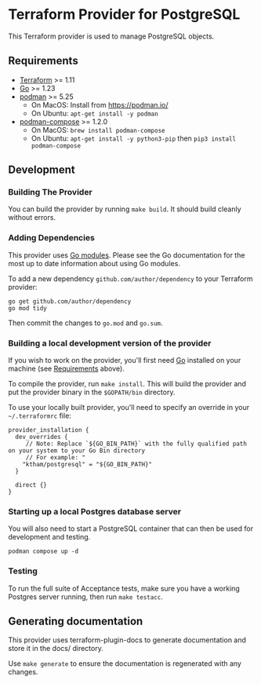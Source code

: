# Terraform Provider for PostgreSQL

This Terraform provider is used to manage PostgreSQL objects.

## Requirements

- [Terraform](https://www.terraform.io/downloads.html) >= 1.11
- [Go](https://golang.org/doc/install) >= 1.23
- [podman](https://golang.org/doc/install) >= 5.25
    * On MacOS: Install from https://podman.io/
    * On Ubuntu: `apt-get install -y podman`
- [podman-compose](https://golang.org/doc/install) >= 1.2.0
    * On MacOS: `brew install podman-compose`
    * On Ubuntu: `apt-get install -y python3-pip` then `pip3 install podman-compose`

## Development
### Building The Provider

You can build the provider by running `make build`. It should build cleanly without errors.

### Adding Dependencies

This provider uses [Go modules](https://github.com/golang/go/wiki/Modules).
Please see the Go documentation for the most up to date information about using Go modules.

To add a new dependency `github.com/author/dependency` to your Terraform provider:

```shell
go get github.com/author/dependency
go mod tidy
```

Then commit the changes to `go.mod` and `go.sum`.

### Building a local development version of the provider
If you wish to work on the provider, you'll first need [Go](http://www.golang.org) installed on your machine (see [Requirements](#requirements) above).

To compile the provider, run `make install`.
This will build the provider and put the provider binary in the `$GOPATH/bin` directory.

To use your locally built provider, you'll need to specify an override in your `~/.terraformrc` file:

```
provider_installation {
  dev_overrides {
     // Note: Replace `${GO_BIN_PATH}` with the fully qualified path on your system to your Go Bin directory
     // For example: "
    "ktham/postgresql" = "${GO_BIN_PATH}"
  }

  direct {}
}
```

### Starting up a local Postgres database server
You will also need to start a PostgreSQL container that can then be used for development and testing.

```shell 
podman compose up -d
```

### Testing
To run the full suite of Acceptance tests, make sure you have a working Postgres server running, then run `make testacc`.

## Generating documentation
This provider uses terraform-plugin-docs to generate documentation and store it in the docs/ directory.

Use `make generate` to ensure the documentation is regenerated with any changes.
